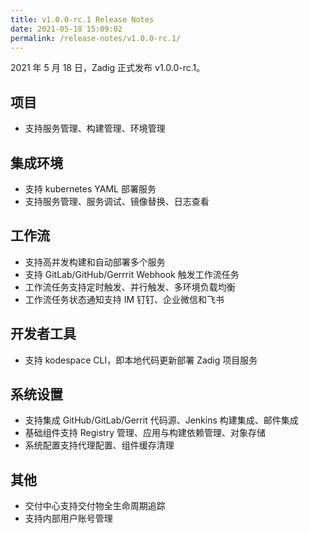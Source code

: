 ```yaml
---
title: v1.0.0-rc.1 Release Notes
date: 2021-05-18 15:09:02
permalink: /release-notes/v1.0.0-rc.1/
---
```

2021 年 5 月 18 日，Zadig 正式发布 v1.0.0-rc.1。

## 项目
- 支持服务管理、构建管理、环境管理

## 集成环境
- 支持 kubernetes YAML 部署服务
- 支持服务管理、服务调试、镜像替换、日志查看

## 工作流
- 支持高并发构建和自动部署多个服务
- 支持 GitLab/GitHub/Gerrrit Webhook 触发工作流任务
- 工作流任务支持定时触发、并行触发、多环境负载均衡
- 工作流任务状态通知支持 IM 钉钉、企业微信和飞书

## 开发者工具
- 支持 kodespace CLI，即本地代码更新部署 Zadig 项目服务

## 系统设置
- 支持集成 GitHub/GitLab/Gerrit 代码源、Jenkins 构建集成、邮件集成
- 基础组件支持 Registry 管理、应用与构建依赖管理、对象存储
- 系统配置支持代理配置、组件缓存清理

## 其他
- 交付中心支持交付物全生命周期追踪
- 支持内部用户账号管理
